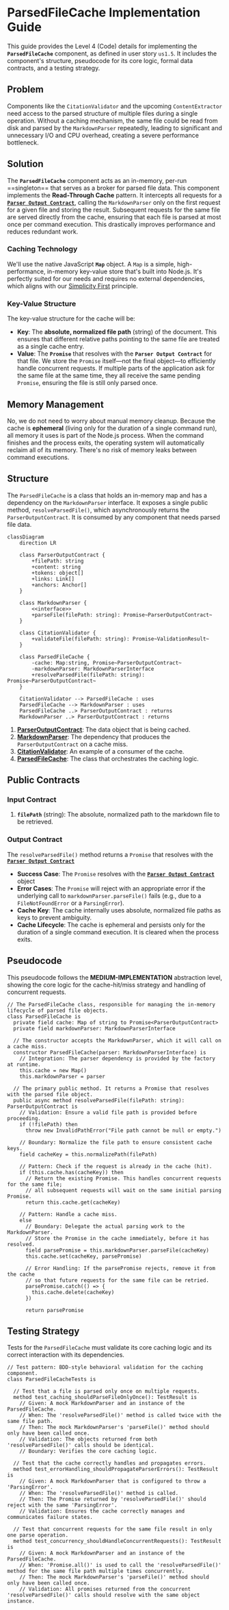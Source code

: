 # ParsedFileCache Implementation Guide

This guide provides the Level 4 (Code) details for implementing the **`ParsedFileCache`** component, as defined in user story `us1.5`. It includes the component's structure, pseudocode for its core logic, formal data contracts, and a testing strategy.

## Problem
Components like the `CitationValidator` and the upcoming `ContentExtractor` need access to the parsed structure of multiple files during a single operation. Without a caching mechanism, the same file could be read from disk and parsed by the `MarkdownParser` repeatedly, leading to significant and unnecessary I/O and CPU overhead, creating a severe performance bottleneck.

## Solution
The **`ParsedFileCache`** component acts as an in-memory, per-run ==singleton== that serves as a broker for parsed file data. This component implements the **Read-Through Cache** pattern. It intercepts all requests for a [**`Parser Output Contract`**](Markdown%20Parser%20Implementation%20Guide.md#Data%20Contracts), calling the `MarkdownParser` only on the first request for a given file and storing the result. Subsequent requests for the same file are served directly from the cache, ensuring that each file is parsed at most once per command execution. This drastically improves performance and reduces redundant work.

### Caching Technology
We'll use the native JavaScript **`Map`** object. A `Map` is a simple, high-performance, in-memory key-value store that's built into Node.js. It's perfectly suited for our needs and requires no external dependencies, which aligns with our [Simplicity First](../../../../design-docs/Architecture%20Principles.md#^simplicity-first) principle.

### Key-Value Structure
The key-value structure for the cache will be:
- **Key**: The **absolute, normalized file path** (string) of the document. This ensures that different relative paths pointing to the same file are treated as a single cache entry.
- **Value**: The **`Promise`** that resolves with the **`Parser Output Contract`** for that file. We store the `Promise` itself—not the final object—to efficiently handle concurrent requests. If multiple parts of the application ask for the same file at the same time, they all receive the same pending `Promise`, ensuring the file is still only parsed once.

## Memory Management
No, we do not need to worry about manual memory cleanup. Because the cache is **ephemeral** (living only for the duration of a single command run), all memory it uses is part of the Node.js process. When the command finishes and the process exits, the operating system will automatically reclaim all of its memory. There's no risk of memory leaks between command executions.

## Structure

The `ParsedFileCache` is a class that holds an in-memory map and has a dependency on the `MarkdownParser` interface. It exposes a single public method, `resolveParsedFile()`, which asynchronously returns the `ParserOutputContract`. It is consumed by any component that needs parsed file data.

```mermaid
classDiagram
    direction LR

    class ParserOutputContract {
        +filePath: string
        +content: string
        +tokens: object[]
        +links: Link[]
        +anchors: Anchor[]
    }

    class MarkdownParser {
        <<interface>>
        +parseFile(filePath: string): Promise~ParserOutputContract~
    }
    
    class CitationValidator {
        +validateFile(filePath: string): Promise~ValidationResult~
    }

    class ParsedFileCache {
        -cache: Map:string, Promise~ParserOutputContract~
        -markdownParser: MarkdownParserInterface
        +resolveParsedFile(filePath: string): Promise~ParserOutputContract~
    }

    CitationValidator --> ParsedFileCache : uses
    ParsedFileCache --> MarkdownParser : uses
    ParsedFileCache ..> ParserOutputContract : returns
    MarkdownParser ..> ParserOutputContract : returns
```

1. [**ParserOutputContract**](Markdown%20Parser%20Implementation%20Guide.md#Data%20Contracts): The data object that is being cached.
2. [**MarkdownParser**](Markdown%20Parser%20Implementation%20Guide.md): The dependency that produces the `ParserOutputContract` on a cache miss.
3. [**CitationValidator**](CitationValidator%20Implementation%20Guide.md): An example of a consumer of the cache.
4. [**ParsedFileCache**](ParsedFileCache%20Implementation%20Guide.md): The class that orchestrates the caching logic.

## Public Contracts

### Input Contract
1. **`filePath`** (string): The absolute, normalized path to the markdown file to be retrieved.

### Output Contract
The `resolveParsedFile()` method returns a `Promise` that resolves with the **[`Parser Output Contract`](Markdown%20Parser%20Implementation%20Guide.md#Data%20Contracts)**
- **Success Case**: The `Promise` resolves with the **[`Parser Output Contract`](Markdown%20Parser%20Implementation%20Guide.md#Data%20Contracts)** object
- **Error Cases**: The `Promise` will reject with an appropriate error if the underlying call to `markdownParser.parseFile()` fails (e.g., due to a `FileNotFoundError` or a `ParsingError`).
- **Cache Key**: The cache internally uses absolute, normalized file paths as keys to prevent ambiguity.
- **Cache Lifecycle**: The cache is ephemeral and persists only for the duration of a single command execution. It is cleared when the process exits.

## Pseudocode

This pseudocode follows the **MEDIUM-IMPLEMENTATION** abstraction level, showing the core logic for the cache-hit/miss strategy and handling of concurrent requests.

```tsx
// The ParsedFileCache class, responsible for managing the in-memory lifecycle of parsed file objects.
class ParsedFileCache is
  private field cache: Map of string to Promise<ParserOutputContract>
  private field markdownParser: MarkdownParserInterface

  // The constructor accepts the MarkdownParser, which it will call on a cache miss.
  constructor ParsedFileCache(parser: MarkdownParserInterface) is
    // Integration: The parser dependency is provided by the factory at runtime.
    this.cache = new Map()
    this.markdownParser = parser

  // The primary public method. It returns a Promise that resolves with the parsed file object.
  public async method resolveParsedFile(filePath: string): ParserOutputContract is
    // Validation: Ensure a valid file path is provided before proceeding.
    if (!filePath) then
      throw new InvalidPathError("File path cannot be null or empty.")

    // Boundary: Normalize the file path to ensure consistent cache keys.
    field cacheKey = this.normalizePath(filePath)

    // Pattern: Check if the request is already in the cache (hit).
    if (this.cache.has(cacheKey)) then
      // Return the existing Promise. This handles concurrent requests for the same file;
      // all subsequent requests will wait on the same initial parsing Promise.
      return this.cache.get(cacheKey)

    // Pattern: Handle a cache miss.
    else
      // Boundary: Delegate the actual parsing work to the MarkdownParser.
      // Store the Promise in the cache immediately, before it has resolved.
      field parsePromise = this.markdownParser.parseFile(cacheKey)
      this.cache.set(cacheKey, parsePromise)
      
      // Error Handling: If the parsePromise rejects, remove it from the cache
      // so that future requests for the same file can be retried.
      parsePromise.catch(() => {
        this.cache.delete(cacheKey)
      })

      return parsePromise
```

## Testing Strategy

Tests for the `ParsedFileCache` must validate its core caching logic and its correct interaction with its dependencies.

```tsx
// Test pattern: BDD-style behavioral validation for the caching component.
class ParsedFileCacheTests is

  // Test that a file is parsed only once on multiple requests.
  method test_caching_shouldParseFileOnlyOnce(): TestResult is
    // Given: A mock MarkdownParser and an instance of the ParsedFileCache.
    // When: The 'resolveParsedFile()' method is called twice with the same file path.
    // Then: The mock MarkdownParser's 'parseFile()' method should only have been called once.
    // Validation: The objects returned from both 'resolveParsedFile()' calls should be identical.
    // Boundary: Verifies the core caching logic.
  
  // Test that the cache correctly handles and propagates errors.
  method test_errorHandling_shouldPropagateParserErrors(): TestResult is
    // Given: A mock MarkdownParser that is configured to throw a 'ParsingError'.
    // When: The 'resolveParsedFile()' method is called.
    // Then: The Promise returned by 'resolveParsedFile()' should reject with the same 'ParsingError'.
    // Validation: Ensures the cache correctly manages and communicates failure states.
    
  // Test that concurrent requests for the same file result in only one parse operation.
  method test_concurrency_shouldHandleConcurrentRequests(): TestResult is
    // Given: A mock MarkdownParser and an instance of the ParsedFileCache.
    // When: 'Promise.all()' is used to call the 'resolveParsedFile()' method for the same file path multiple times concurrently.
    // Then: The mock MarkdownParser's 'parseFile()' method should only have been called once.
    // Validation: All promises returned from the concurrent 'resolveParsedFile()' calls should resolve with the same object instance.
```

